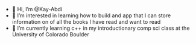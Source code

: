 - 👋 Hi, I’m @Kay-Abdi
- 👀 I’m interested in learning how to build and app that I can store information on of all the books I have read and want to read
- 🌱 I’m currently learning c++ in my introductionary comp sci class at the University of Colorado Boulder


<!---
Kay-Abdi/Kay-Abdi is a ✨ special ✨ repository because its `README.md` (this file) appears on your GitHub profile.
You can click the Preview link to take a look at your changes.
--->
